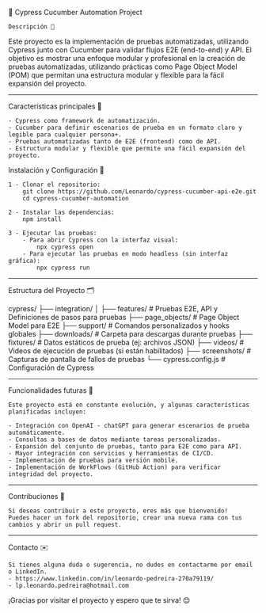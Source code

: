🧪 Cypress Cucumber Automation Project

    Descripción 📄
    
Este proyecto es la implementación de pruebas automatizadas, utilizando Cypress junto con Cucumber para validar flujos E2E (end-to-end) y API. El objetivo es mostrar una enfoque modular y profesional en la creación de pruebas automatizadas, utilizando prácticas como Page Object Model (POM) que permitan una estructura modular y flexible para la fácil expansión del proyecto.

_______________________________________________________________________________________________________

Características principales 🚀

    - Cypress como framework de automatización.
    - Cucumber para definir escenarios de prueba en un formato claro y legible para cualquier persona+.
    - Pruebas automatizadas tanto de E2E (frontend) como de API.
    - Estructura modular y flexible que permite una fácil expansión del proyecto.

Instalación y Configuración 🔧

    1 - Clonar el repositorio:
        git clone https://github.com/Leonardo/cypress-cucumber-api-e2e.git
        cd cypress-cucumber-automation

    2 - Instalar las dependencias:
        npm install
    
    3 - Ejecutar las pruebas:
        - Para abrir Cypress con la interfaz visual:
            npx cypress open
        - Para ejecutar las pruebas en modo headless (sin interfaz gráfica):
            npx cypress run

_______________________________________________________________________________________________________

Estructura del Proyecto 🗂️

cypress/
├── integration/
│   ├── features/                   # Pruebas E2E, API y Definiciones de pasos para pruebas
├── page_objects/                   # Page Object Model para E2E
├── support/                        # Comandos personalizados y hooks globales
├── downloads/                      # Carpeta para descargas durante pruebas
├── fixtures/                       # Datos estáticos de prueba (ej: archivos JSON)
├── videos/                         # Videos de ejecución de pruebas (si están habilitados)
├── screenshots/                    # Capturas de pantalla de fallos de pruebas
└── cypress.config.js               # Configuración de Cypress

_______________________________________________________________________________________________________

Funcionalidades futuras 🔮

    Este proyecto está en constante evolución, y algunas características planificadas incluyen:
    
    - Integración con OpenAI - chatGPT para generar escenarios de prueba automáticamente.
    - Consultas a bases de datos mediante tareas personalizadas.
    - Expansión del conjunto de pruebas, tanto para E2E como para API.
    - Mayor integración con servicios y herramientas de CI/CD.
    - Implementación de pruebas para versión mobile.
    - Implementación de WorkFlows (GitHub Action) para verificar integridad del proyecto.

_______________________________________________________________________________________________________

Contribuciones 🤝

    Si deseas contribuir a este proyecto, eres más que bienvenido!
    Puedes hacer un fork del repositorio, crear una nueva rama con tus cambios y abrir un pull request.

_______________________________________________________________________________________________________

Contacto ✉️

    Si tienes alguna duda o sugerencia, no dudes en contactarme por email o LinkedIn.
    - https://www.linkedin.com/in/leonardo-pedreira-270a79119/
    - lp.leonardo.pedreira@hotmail.com


¡Gracias por visitar el proyecto y espero que te sirva! 😊
